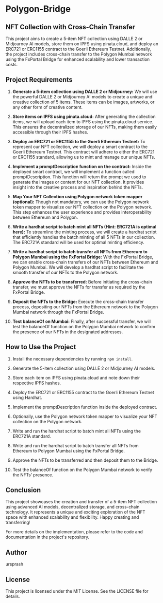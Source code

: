 # Polygon-Bridge

## NFT Collection with Cross-Chain Transfer

This project aims to create a 5-item NFT collection using DALLE 2 or Midjourney AI models, store them on IPFS using pinata.cloud, and deploy an ERC721 or ERC1155 contract to the Goerli Ethereum Testnet. Additionally, the project includes cross-chain transfer to the Polygon Mumbai network using the FxPortal Bridge for enhanced scalability and lower transaction costs.

## Project Requirements

1. **Generate a 5-item collection using DALLE 2 or Midjourney:**
   We will use the powerful DALLE 2 or Midjourney AI models to create a unique and creative collection of 5 items. These items can be images, artworks, or any other form of creative content.

2. **Store items on IPFS using pinata.cloud:**
   After generating the collection items, we will upload each item to IPFS using the pinata.cloud service. This ensures the decentralized storage of our NFTs, making them easily accessible through their IPFS hashes.

3. **Deploy an ERC721 or ERC1155 to the Goerli Ethereum Testnet:**
   To represent our NFT collection, we will deploy a smart contract to the Goerli Ethereum Testnet. This contract will adhere to either the ERC721 or ERC1155 standard, allowing us to mint and manage our unique NFTs.

4. **Implement a promptDescription function on the contract:**
   Inside the deployed smart contract, we will implement a function called promptDescription. This function will return the prompt we used to generate the images or content for our NFT collection. It provides insight into the creative process and inspiration behind the NFTs.

5. **Map Your NFT Collection using Polygon network token mapper (optional):**
   Though not mandatory, we can use the Polygon network token mapper to visualize our NFT collection on the Polygon network. This step enhances the user experience and provides interoperability between Ethereum and Polygon.

6. **Write a hardhat script to batch mint all NFTs (Hint: ERC721A is optimal here):**
   To streamline the minting process, we will create a hardhat script that efficiently handles the batch minting of all 5 NFTs in our collection. The ERC721A standard will be used for optimal minting efficiency.

7. **Write a hardhat script to batch transfer all NFTs from Ethereum to Polygon Mumbai using the FxPortal Bridge:**
   With the FxPortal Bridge, we can enable cross-chain transfers of our NFTs between Ethereum and Polygon Mumbai. We will develop a hardhat script to facilitate the smooth transfer of our NFTs to the Polygon network.

8. **Approve the NFTs to be transferred:**
   Before initiating the cross-chain transfer, we must approve the NFTs for transfer as required by the FxPortal Bridge.

9. **Deposit the NFTs to the Bridge:**
   Execute the cross-chain transfer process, depositing our NFTs from the Ethereum network to the Polygon Mumbai network through the FxPortal Bridge.

10. **Test balanceOf on Mumbai:**
    Finally, after successful transfer, we will test the balanceOf function on the Polygon Mumbai network to confirm the presence of our NFTs in the designated addresses.

## How to Use the Project

1. Install the necessary dependencies by running `npm install`.

2. Generate the 5-item collection using DALLE 2 or Midjourney AI models.

3. Store each item on IPFS using pinata.cloud and note down their respective IPFS hashes.

4. Deploy the ERC721 or ERC1155 contract to the Goerli Ethereum Testnet using Hardhat.

5. Implement the promptDescription function inside the deployed contract.

6. Optionally, use the Polygon network token mapper to visualize your NFT collection on the Polygon network.

7. Write and run the hardhat script to batch mint all NFTs using the ERC721A standard.

8. Write and run the hardhat script to batch transfer all NFTs from Ethereum to Polygon Mumbai using the FxPortal Bridge.

9. Approve the NFTs to be transferred and then deposit them to the Bridge.

10. Test the balanceOf function on the Polygon Mumbai network to verify the NFTs' presence.

## Conclusion

This project showcases the creation and transfer of a 5-item NFT collection using advanced AI models, decentralized storage, and cross-chain technology. It represents a unique and exciting exploration of the NFT space with enhanced scalability and flexibility. Happy creating and transferring!

For more details on the implementation, please refer to the code and documentation in the project's repository.

## Author
ursprash

## License
This project is licensed under the MIT License. See the LICENSE file for details.
